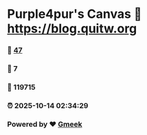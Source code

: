 # Purple4pur's Canvas :link: https://blog.quitw.org 
### :page_facing_up: [47](https://blog.quitw.org/tag.html) 
### :speech_balloon: 7 
### :hibiscus: 119715 
### :alarm_clock: 2025-10-14 02:34:29 
### Powered by :heart: [Gmeek](https://github.com/Meekdai/Gmeek)
